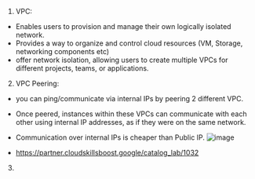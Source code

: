 1. VPC:
-  Enables users to provision and manage their own logically isolated network.
-  Provides a way to organize and control cloud resources (VM, Storage, networking components etc)
-  offer network isolation, allowing users to create multiple VPCs for different projects, teams, or applications.

2. VPC Peering:
- you can ping/communicate via internal IPs by peering 2 different VPC.
- Once peered, instances within these VPCs can communicate with each other using internal IP addresses, as if they were on the same network.
- Communication over internal IPs is cheaper than Public IP.
![image](https://github.com/IOxCyber/Azure-Certs/assets/40174034/d3b7153c-f8f2-456f-b46e-11615d96db85)

- https://partner.cloudskillsboost.google/catalog_lab/1032

3. 
